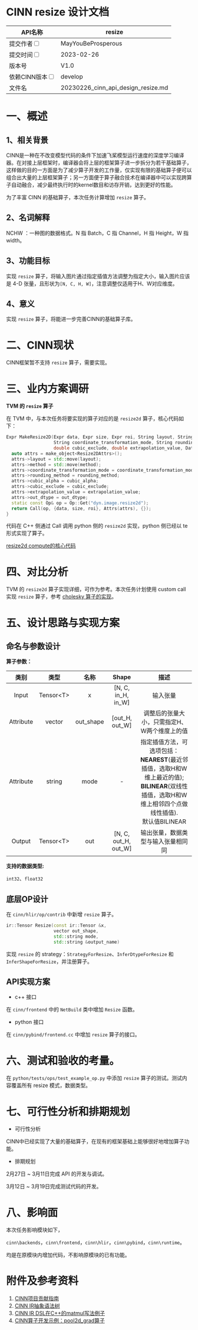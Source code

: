 # CINN resize 设计文档
|API名称 | resize | 
|---|---|
|提交作者<input type="checkbox" class="rowselector hidden"> | MayYouBeProsperous | 
|提交时间<input type="checkbox" class="rowselector hidden"> | 2023-02-26 | 
|版本号 | V1.0 | 
|依赖CINN版本<input type="checkbox" class="rowselector hidden"> | develop | 
|文件名 | 20230226_cinn_api_design_resize.md<br> | 


# 一、概述

## 1、相关背景
CINN是一种在不改变模型代码的条件下加速飞桨模型运行速度的深度学习编译器。在对接上层框架时，编译器会将上层的框架算子进一步拆分为若干基础算子，这样做的目的一方面是为了减少算子开发的工作量，仅实现有限的基础算子便可以组合出大量的上层框架算子；另一方面便于算子融合技术在编译器中可以实现跨算子自动融合，减少最终执行时的kernel数目和访存开销，达到更好的性能。

为了丰富 CINN 的基础算子，本次任务计算增加 `resize` 算子。

## 2、名词解释
NCHW ：一种图的数据格式。N 指 Batch，C 指 Channel，H 指 Height，W 指 width。

## 3、功能目标
实现 `resize` 算子，将输入图片通过指定插值方法调整为指定大小，输入图片应该是 4-D 张量，且形状为`[N, C, H, W]`，注意调整仅适用于H、W对应维度。


## 4、意义
实现 `resize` 算子，将能进一步完善CINN的基础算子库。

# 二、CINN现状
CINN框架暂不支持 `resize` 算子，需要实现。

# 三、业内方案调研
**TVM 的 `resize` 算子**

在 TVM 中，与本次任务将要实现的算子对应的是 `resize2d` 算子，核心代码如下：
```c++
Expr MakeResize2D(Expr data, Expr size, Expr roi, String layout, String method,
                  String coordinate_transformation_mode, String rounding_method, double cubic_alpha,
                  double cubic_exclude, double extrapolation_value, DataType out_dtype) {
  auto attrs = make_object<Resize2DAttrs>();
  attrs->layout = std::move(layout);
  attrs->method = std::move(method);
  attrs->coordinate_transformation_mode = coordinate_transformation_mode;
  attrs->rounding_method = rounding_method;
  attrs->cubic_alpha = cubic_alpha;
  attrs->cubic_exclude = cubic_exclude;
  attrs->extrapolation_value = extrapolation_value;
  attrs->out_dtype = out_dtype;
  static const Op& op = Op::Get("dyn.image.resize2d");
  return Call(op, {data, size, roi}, Attrs(attrs), {});
}
```
代码在 C++ 侧通过 Call 调用 python 侧的 `resize2d` 实现，python 侧已经以 te 形式实现了算子。

[resize2d compute的核心代码](https://github.com/apache/tvm/blob/5e652c1a7aa173cec6f9e68207b410ad06b2fcec/python/tvm/topi/image/resize.py#L531)


# 四、对比分析
TVM 的 `resize2d` 算子实现详细，可作为参考。本次任务计划使用 custom call 实现 `resize` 算子，参考 [cholesky 算子的实现](https://github.com/PaddlePaddle/CINN/pull/1133)。

# 五、设计思路与实现方案

## 命名与参数设计
**算子参数：**

|   类别    |    类型     |   名称    |        Shape         |                                                                             描述                                                                              |
| :-------: | :---------: | :-------: | :------------------: | :-----------------------------------------------------------------------------------------------------------------------------------------------------------: |
|   Input   | Tensor\<T\> |     x     |  [N, C, in_H, in_W]  |                                                                           输入张量                                                                            |
| Attribute | vector<int> | out_shape |    [out_H, out_W]    |                                                         调整后的张量大小，只需指定H、W两个维度上的值                                                          |
| Attribute |   string    |   mode    |          -           | 指定插值方法，可选项包括：<br>**NEAREST**(最近邻插值，选取H和W维上最近的值);<br>**BILINEAR**(双线性插值，选取H和W维上相邻四个点做线性插值).<br>默认值BILINEAR |
|  Output   | Tensor\<T\> |    out    | [N, C, out_H, out_W] |                                                              输出张量，数据类型与输入张量相同同                                                               |

**支持的数据类型:**
 
`int32`、`float32`

## 底层OP设计
在 `cinn/hlir/op/contrib` 中新增 `resize` 算子。
```c++
ir::Tensor Resize(const ir::Tensor &x,
                  vector out_shape,
                  std::string mode, 
                  std::string &output_name)
```
实现 `resize` 的 strategy：`StrategyForResize`、`InferDtypeForResize` 和 `InferShapeForResize`，并注册算子。

## API实现方案
- c++ 接口
  
在 `cinn/frontend` 中的 `NetBuild` 类中增加 `Resize` 函数。

- python 接口
  
在 `cinn/pybind/frontend.cc` 中增加 `resize` 算子的接口。


# 六、测试和验收的考量。
在 `python/tests/ops/test_example_op.py` 中添加 `resize` 算子的测试。测试内容覆盖所有 resize 模式，数据类型。 

# 七、可行性分析和排期规划
- 可行性分析

CINN中已经实现了大量的基础算子，在现有的框架基础上能够很好地增加算子功能。

- 排期规划

2月27日 ~ 3月11日完成 API 的开发与调试。

3月12日 ~ 3月19日完成测试代码的开发。

# 八、影响面
本次任务影响模块如下，

`cinn\backends`，`cinn\frontend`，`cinn\hlir`，`cinn\pybind`，`cinn\runtime`。

均是在原模块内增加代码，不影响原模块的已有功能。

# 附件及参考资料
1. [CINN项目贡献指南](https://github.com/PaddlePaddle/CINN/pull/810)  
2. [CINN IR抽象语法树](https://github.com/PaddlePaddle/CINN/pull/775)  
3. [CINN IR DSL在C++的matmul写法例子](https://github.com/PaddlePaddle/CINN/blob/develop/tutorials/matmul.cc) 
4. [CINN算子开发示例：pool2d_grad算子](https://github.com/PaddlePaddle/CINN/pull/858)  
